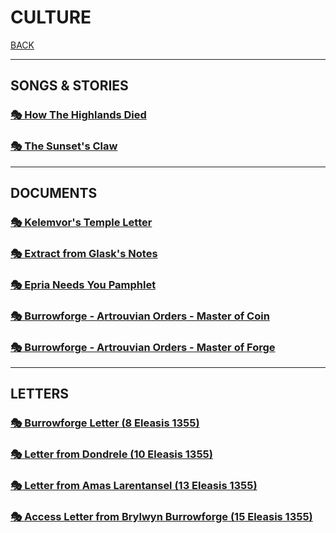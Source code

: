 # CULTURE

[BACK](../README.md)

---

## SONGS & STORIES

### [🎭 How The Highlands Died](./HOW-THE-HIGHLANDS-DIED.md)

### [🎭 The Sunset's Claw](./SUNSETS-CLAW.md)

---

## DOCUMENTS

### [🎭 Kelemvor's Temple Letter](./KELEMVORS-TEMPLE-LETTER.md)

### [🎭 Extract from Glask's Notes](./EXTRACT-FROM-GLASKS-NOTES.md)

### [🎭 Epria Needs You Pamphlet](./EPRIA-NEEDS-YOU.md)

### [🎭 Burrowforge - Artrouvian Orders - Master of Coin](./BURROWFORGE-MASTER-OF-COIN-LEDGER.md)

### [🎭 Burrowforge - Artrouvian Orders - Master of Forge](./BURROWFORGE-MASTER-OF-FORGE-ORDER-RECORDS.md)

---

## LETTERS

### [🎭 Burrowforge Letter (8 Eleasis 1355)](./BURROWFORGE-LETTER.md)

### [🎭 Letter from Dondrele (10 Eleasis 1355)](./LETTER-FROM-DONDRELE.md)

### [🎭 Letter from Amas Larentansel (13 Eleasis 1355)](./LETTER-FROM-AMAS-LARENTANSEL.md)

### [🎭 Access Letter from Brylwyn Burrowforge (15 Eleasis 1355)](./BRYLWYN-BURROWFORGE'S-LETTER.md)